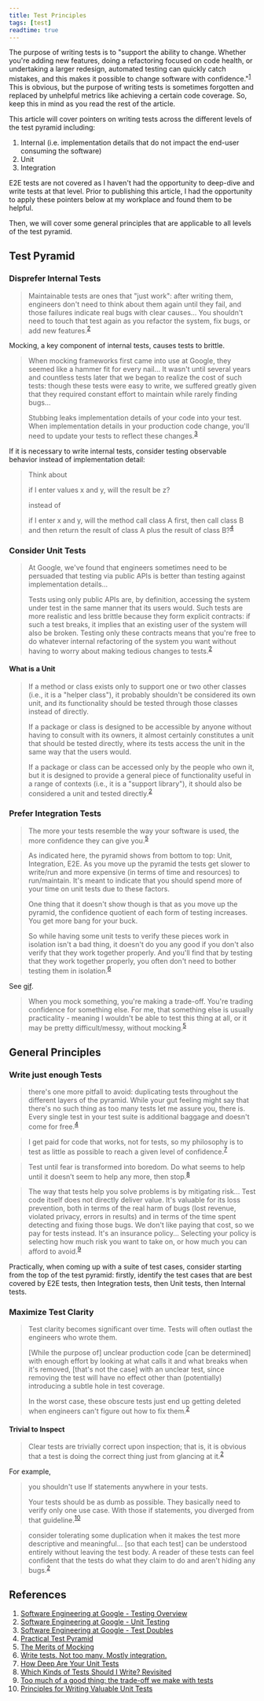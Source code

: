 ```yaml
---
title: Test Principles
tags: [test]
readtime: true
---
```


The purpose of writing tests is to "support the ability to change. Whether you're adding new features, doing a refactoring focused on code health, or undertaking a larger redesign, automated testing can quickly catch mistakes, and this makes it possible to change software with confidence."<sup>[1][1]</sup> This is obvious, but the purpose of writing tests is sometimes forgotten and replaced by unhelpful metrics like achieving a certain code coverage. So, keep this in mind as you read the rest of the article.

This article will cover pointers on writing tests across the different levels of the test pyramid including:

1. Internal (i.e. implementation details that do not impact the end-user consuming the software)
2. Unit
3. Integration

E2E tests are not covered as I haven't had the opportunity to deep-dive and write tests at that level. Prior to publishing this article, I had the opportunity to apply these pointers below at my workplace and found them to be helpful.

Then, we will cover some general principles that are applicable to all levels of the test pyramid.

## Test Pyramid

### Disprefer Internal Tests

> Maintainable tests are ones that "just work": after writing them, engineers don't need to think about them again until they fail, and those failures indicate real bugs with clear causes... You shouldn't need to touch that test again as you refactor the system, fix bugs, or add new features.<sup>[2][2]</sup>

Mocking, a key component of internal tests, causes tests to brittle.

> When mocking frameworks first came into use at Google, they seemed like a hammer fit for every nail... It wasn't until several years and countless tests later that we began to realize the cost of such tests: though these tests were easy to write, we suffered greatly given that they required constant effort to maintain while rarely finding bugs...
>
> Stubbing leaks implementation details of your code into your test. When implementation details in your production code change, you'll need to update your tests to reflect these changes.<sup>[3][3]</sup>

If it is necessary to write internal tests, consider testing observable behavior instead of implementation detail:

> Think about
>
> if I enter values x and y, will the result be z?
>
> instead of
>
> if I enter x and y, will the method call class A first, then call class B and then return the result of class A plus the result of class B?<sup>[4][4]</sup>

### Consider Unit Tests

> At Google, we've found that engineers sometimes need to be persuaded that testing via public APIs is better than testing against implementation details...
>
> Tests using only public APIs are, by definition, accessing the system under test in the same manner that its users would. Such tests are more realistic and less brittle because they form explicit contracts: if such a test breaks, it implies that an existing user of the system will also be broken. Testing only these contracts means that you're free to do whatever internal refactoring of the system you want without having to worry about making tedious changes to tests.<sup>[2][2]</sup>

#### What is a Unit

> If a method or class exists only to support one or two other classes (i.e., it is a "helper class"), it probably shouldn't be considered its own unit, and its functionality should be tested through those classes instead of directly.
>
> If a package or class is designed to be accessible by anyone without having to consult with its owners, it almost certainly constitutes a unit that should be tested directly, where its tests access the unit in the same way that the users would.
>
> If a package or class can be accessed only by the people who own it, but it is designed to provide a general piece of functionality useful in a range of contexts (i.e., it is a "support library"), it should also be considered a unit and tested directly.<sup>[2][2]</sup>

### Prefer Integration Tests

> The more your tests resemble the way your software is used, the more confidence they can give you.<sup>[5][5]</sup>

> As indicated here, the pyramid shows from bottom to top: Unit, Integration, E2E. As you move up the pyramid the tests get slower to write/run and more expensive (in terms of time and resources) to run/maintain. It's meant to indicate that you should spend more of your time on unit tests due to these factors.
>
> One thing that it doesn't show though is that as you move up the pyramid, the confidence quotient of each form of testing increases. You get more bang for your buck.
> 
> So while having some unit tests to verify these pieces work in isolation isn't a bad thing, it doesn't do you any good if you don't also verify that they work together properly. And you'll find that by testing that they work together properly, you often don't need to bother testing them in isolation.<sup>[6][6]</sup>

See [gif](https://twitter.com/erinfranmc/status/1148986961207730176).

> When you mock something, you're making a trade-off. You're trading confidence for something else. For me, that something else is usually practicality - meaning I wouldn't be able to test this thing at all, or it may be pretty difficult/messy, without mocking.<sup>[5][5]</sup>

## General Principles

### Write just enough Tests

> there's one more pitfall to avoid: duplicating tests throughout the different layers of the pyramid. While your gut feeling might say that there's no such thing as too many tests let me assure you, there is. Every single test in your test suite is additional baggage and doesn't come for free.<sup>[4][4]</sup>

> I get paid for code that works, not for tests, so my philosophy is to test as little as possible to reach a given level of confidence.<sup>[7][7]</sup>

> Test until fear is transformed into boredom. Do what seems to help until it doesn’t seem to help any more, then stop.<sup>[8][8]</sup>

> The way that tests help you solve problems is by mitigating risk... Test code itself does not directly deliver value. It's valuable for its loss prevention, both in terms of the real harm of bugs (lost revenue, violated privacy, errors in results) and in terms of the time spent detecting and fixing those bugs. We don't like paying that cost, so we pay for tests instead. It's an insurance policy... Selecting your policy is selecting how much risk you want to take on, or how much you can afford to avoid.<sup>[9][9]</sup>

Practically, when coming up with a suite of test cases, consider starting from the top of the test pyramid: firstly, identify the test cases that are best covered by E2E tests, then Integration tests, then Unit tests, then Internal tests.

### Maximize Test Clarity

> Test clarity becomes significant over time. Tests will often outlast the engineers who wrote them.
>
> [While the purpose of] unclear production code [can be determined] with enough effort by looking at what calls it and what breaks when it's removed, [that's not the case] with an unclear test, since removing the test will have no effect other than (potentially) introducing a subtle hole in test coverage.
>
> In the worst case, these obscure tests just end up getting deleted when engineers can't figure out how to fix them.<sup>[2][2]</sup>

#### Trivial to Inspect

> Clear tests are trivially correct upon inspection; that is, it is obvious that a test is doing the correct thing just from glancing at it.<sup>[2][2]</sup>

For example,

> you shouldn't use If statements anywhere in your tests.
>
> Your tests should be as dumb as possible. They basically need to verify only one use case. With those if statements, you diverged from that guideline.<sup>[10][10]</sup>

> consider tolerating some duplication when it makes the test more descriptive and meaningful... [so that each test] can be understood entirely without leaving the test body. A reader of these tests can feel confident that the tests do what they claim to do and aren't hiding any bugs.<sup>[2][2]</sup>

## References

1. [Software Engineering at Google - Testing Overview](https://abseil.io/resources/swe-book/html/ch11.html)
1. [Software Engineering at Google - Unit Testing](https://abseil.io/resources/swe-book/html/ch12.html)
1. [Software Engineering at Google - Test Doubles](https://abseil.io/resources/swe-book/html/ch13.html)
1. [Practical Test Pyramid](https://martinfowler.com/articles/practical-test-pyramid.html)
1. [The Merits of Mocking](https://kentcdodds.com/blog/the-merits-of-mocking)
1. [Write tests. Not too many. Mostly integration.](https://kentcdodds.com/blog/write-tests)
1. [How Deep Are Your Unit Tests](https://stackoverflow.com/a/153565/8828382)
1. [Which Kinds of Tests Should I Write? Revisited](https://blog.thecodewhisperer.com/permalink/which-kinds-of-tests-should-i-write-revisited)
1. [Too much of a good thing: the trade-off we make with tests](https://ntietz.com/blog/too-much-of-a-good-thing-the-cost-of-excess-testing)
1. [Principles for Writing Valuable Unit Tests](https://techleadjournal.dev/episodes/58/)

[1]: https://abseil.io/resources/swe-book/html/ch11.html
[2]: https://abseil.io/resources/swe-book/html/ch12.html
[3]: https://abseil.io/resources/swe-book/html/ch13.html
[4]: https://martinfowler.com/articles/practical-test-pyramid.html
[5]: https://kentcdodds.com/blog/the-merits-of-mocking
[6]: https://kentcdodds.com/blog/write-tests
[7]: https://stackoverflow.com/a/153565/8828382
[8]: https://blog.thecodewhisperer.com/permalink/which-kinds-of-tests-should-i-write-revisited
[9]: https://ntietz.com/blog/too-much-of-a-good-thing-the-cost-of-excess-testing
[10]: https://techleadjournal.dev/episodes/58/
